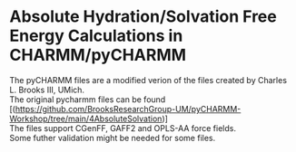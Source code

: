 # Absolute Hydration/Solvation Free Energy Calculations in CHARMM/pyCHARMM
The pyCHARMM files are a modified verion of the files created by Charles L. Brooks III, UMich. \
The original pycharmm files can be found [(https://github.com/BrooksResearchGroup-UM/pyCHARMM-Workshop/tree/main/4AbsoluteSolvation)] \
The files support CGenFF, GAFF2 and OPLS-AA force fields. \
Some futher validation might be needed for some files.
